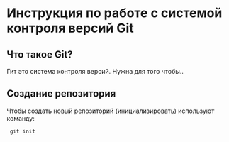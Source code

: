 # **Инструкция по работе с системой контроля версий Git**

## Что такое Git?

Гит это система контроля версий. Нужна для того чтобы..

## Создание репозитория

Чтобы создать новый репозиторий (инициализировать) используют команду:

     git init 
     